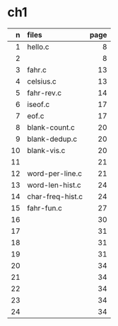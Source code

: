 # ch1

| n  | files            | page |
| -: | :-               | -:   |
| 1  | hello.c          | 8    |
| 2  |                  | 8    |
| 3  | fahr.c           | 13   |
| 4  | celsius.c        | 13   |
| 5  | fahr-rev.c       | 14   |
| 6  | iseof.c          | 17   |
| 7  | eof.c            | 17   |
| 8  | blank-count.c    | 20   |
| 9  | blank-dedup.c    | 20   |
| 10 | blank-vis.c      | 20   |
| 11 |                  | 21   |
| 12 | word-per-line.c  | 21   |
| 13 | word-len-hist.c  | 24   |
| 14 | char-freq-hist.c | 24   |
| 15 | fahr-fun.c       | 27   |
| 16 |                  | 30   |
| 17 |                  | 31   |
| 18 |                  | 31   |
| 19 |                  | 31   |
| 20 |                  | 34   |
| 21 |                  | 34   |
| 22 |                  | 34   |
| 23 |                  | 34   |
| 24 |                  | 34   |
